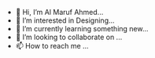 - 👋 Hi, I’m Al Maruf Ahmed...
- 👀 I’m interested in Designing...
- 🌱 I’m currently learning something new...
- 💞️ I’m looking to collaborate on ...
- 📫 How to reach me ...

<!---
Al maruf Ahmed is a ✨ special ✨ repository because its `README.md` (this file) appears on your GitHub profile.
You can click the Preview link to take a look at your changes.
--->
